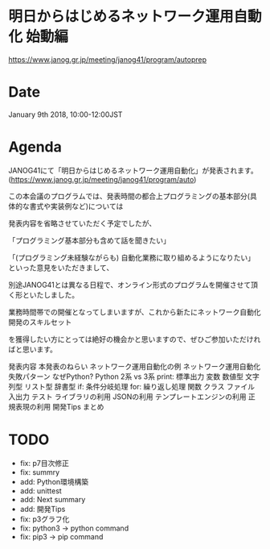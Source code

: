 # 明日からはじめるネットワーク運用自動化 始動編
https://www.janog.gr.jp/meeting/janog41/program/autoprep

# Date
January 9th 2018, 10:00-12:00JST

# Agenda
JANOG41にて「明日からはじめるネットワーク運用自動化」が発表されます。(https://www.janog.gr.jp/meeting/janog41/program/auto)

 
この本会議のプログラムでは、発表時間の都合上プログラミングの基本部分(具体的な書式や実装例など)については

発表内容を省略させていただく予定でしたが、

「プログラミング基本部分も含めて話を聞きたい」

「(プログラミング未経験ながらも) 自動化業務に取り組めるようになりたい」といった意見をいただきまして、

別途JANOG41とは異なる日程で、オンライン形式のプログラムを開催させて頂く形といたしました。

 

業務時間帯での開催となってしまいますが、これから新たにネットワーク自動化開発のスキルセット

を獲得したい方にとっては絶好の機会かと思いますので、ぜひご参加いただければと思います。

発表内容
本発表のねらい
ネットワーク運用自動化の例
ネットワーク運用自動化 失敗パターン
なぜPython?
Python 2系 vs 3系
print: 標準出力
変数
数値型
文字列型
リスト型
辞書型
if: 条件分岐処理
for: 繰り返し処理
関数
クラス
ファイル入出力
テスト
ライブラリの利用
JSONの利用
テンプレートエンジンの利用
正規表現の利用
開発Tips
まとめ


# TODO
- fix: p7目次修正
- fix: summry
- add: Python環境構築
- add: unittest
- add: Next summary
- add: 開発Tips
- fix: p3グラフ化
- fix: python3 -> python command
- fix: pip3 -> pip command
